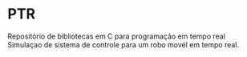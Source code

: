# PTR
Repositório de bibliotecas em C para programação em tempo real
Simulaçao de sistema de controle para um robo movél em tempo real.

